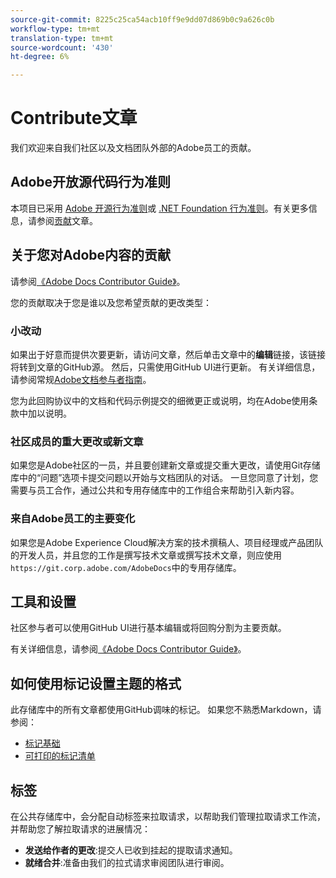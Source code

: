 ```yaml
---
source-git-commit: 8225c25ca54acb10ff9e9dd07d869b0c9a626c0b
workflow-type: tm+mt
translation-type: tm+mt
source-wordcount: '430'
ht-degree: 6%

---
```

# Contribute文章

我们欢迎来自我们社区以及文档团队外部的Adobe员工的贡献。

## Adobe开放源代码行为准则

本项目已采用 [Adobe 开源行为准则](code-of-conduct.md)或 [.NET Foundation 行为准则](https://dotnetfoundation.org/code-of-conduct)。有关更多信息，请参阅[贡献](contributing.md)文章。

## 关于您对Adobe内容的贡献

请参阅[《Adobe Docs Contributor Guide》](https://docs.adobe.com/content/help/en/contributor/contributor-guide/introduction.html)。

您的贡献取决于您是谁以及您希望贡献的更改类型：

### 小改动

如果出于好意而提供次要更新，请访问文章，然后单击文章中的&#x200B;**编辑**&#x200B;链接，该链接将转到文章的GitHub源。 然后，只需使用GitHub UI进行更新。 有关详细信息，请参阅常规[Adobe文档参与者指南](https://docs.adobe.com/content/help/en/contributor/contributor-guide/introduction.html)。

您为此回购协议中的文档和代码示例提交的细微更正或说明，均在Adobe使用条款中加以说明。

### 社区成员的重大更改或新文章

如果您是Adobe社区的一员，并且要创建新文章或提交重大更改，请使用Git存储库中的“问题”选项卡提交问题以开始与文档团队的对话。 一旦您同意了计划，您需要与员工合作，通过公共和专用存储库中的工作组合来帮助引入新内容。

<!--
If you submit a pull request with significant changes to documentation and code examples, you'll see a message in the pull request asking you to submit an online contribution license agreement (CLA). We need you to complete the online form before we can review your pull request.
-->

### 来自Adobe员工的主要变化

如果您是Adobe Experience Cloud解决方案的技术撰稿人、项目经理或产品团队的开发人员，并且您的工作是撰写技术文章或撰写技术文章，则应使用`https://git.corp.adobe.com/AdobeDocs`中的专用存储库。

<!--Employees from other parts of the Adobe world should use the public repo for minor updates.-->

## 工具和设置

社区参与者可以使用GitHub UI进行基本编辑或将回购分割为主要贡献。

有关详细信息，请参阅[《Adobe Docs Contributor Guide》](https://docs.adobe.com/content/help/en/contributor/contributor-guide/introduction.html)。

## 如何使用标记设置主题的格式

此存储库中的所有文章都使用GitHub调味的标记。 如果您不熟悉Markdown，请参阅：

* [标记基础](https://help.github.com/articles/getting-started-with-writing-and-formatting-on-github/)
* [可打印的标记清单](https://guides.github.com/pdfs/markdown-cheatsheet-online.pdf)

## 标签

在公共存储库中，会分配自动标签来拉取请求，以帮助我们管理拉取请求工作流，并帮助您了解拉取请求的进展情况：

* **发送给作者的更改**:提交人已收到挂起的提取请求通知。
* **就绪合并**:准备由我们的拉式请求审阅团队进行审阅。
